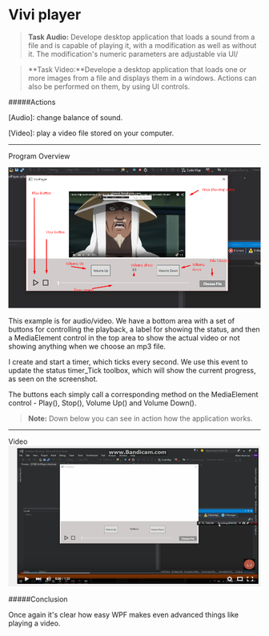 Vivi player
===================

> **Task Audio:** Develope desktop application that loads a sound from a file and is capable of playing it, with a modification as well as without it. The modification's numeric parameters are adjustable via UI/

> **Task Video:**Develope a desktop application that loads one or more images from a file and displays them in a windows. Actions can also be performed on them, by using UI controls.

#####Actions

[Audio]: change balance of sound.

[Video]: play a video file stored on your computer.

-------------------

Program Overview

![screen1](https://raw.githubusercontent.com/NicoBarbaros/Viviplayer/master/Img/2.png)


This example is for audio/video. We have a bottom area with a set of buttons for controlling the playback, a label for showing the status, and then a MediaElement control in the top area to show the actual video or not showing anything when we choose an mp3 file.

I create and start a timer, which ticks every second. We use this event to update the status timer_Tick toolbox, which will show the current progress, as seen on the screenshot.

The buttons each simply call a corresponding method on the MediaElement control - Play(), Stop(), Volume Up() and Volume Down().

> **Note:** Down below you can see in action how the application works.
---------------------
Video
[![ScreenShot](https://raw.githubusercontent.com/NicoBarbaros/Viviplayer/master/Img/1.png)](https://www.youtube.com/watch?v=esbH8fboN3o&feature=youtu.be)

#####Conclusion
	
Once again it's clear how easy WPF makes even advanced things like playing a video.

